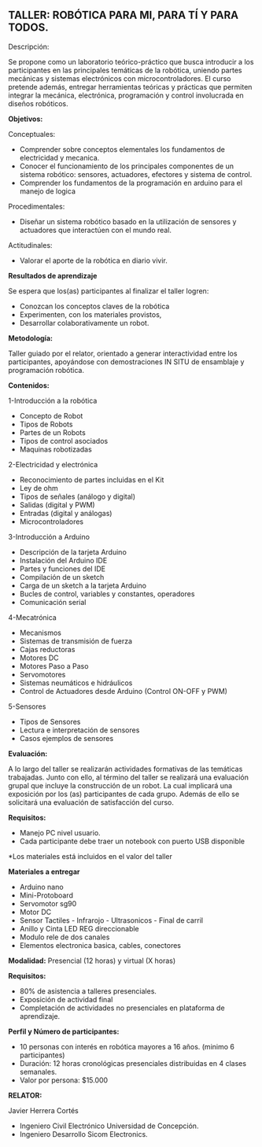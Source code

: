 ## TALLER: ROBÓTICA PARA MI, PARA TÍ Y PARA TODOS.

Descripción:

Se propone como un laboratorio teórico-práctico que busca introducir a los participantes en las principales temáticas de la robótica, uniendo partes mecánicas y sistemas electrónicos con microcontroladores.
El curso pretende además, entregar herramientas teóricas y prácticas que permiten integrar la mecánica, electrónica, programación y control involucrada en diseños robóticos.

**Objetivos:**

Conceptuales:

- Comprender sobre conceptos elementales los fundamentos de electricidad y mecanica.
- Conocer el funcionamiento de los principales componentes de un sistema robótico: sensores, actuadores, efectores y sistema de control.
- Comprender los fundamentos de la programación en arduino para el manejo de logica

Procedimentales:

- Diseñar un sistema robótico basado en la utilización de sensores y actuadores que interactúen con el mundo real.

Actitudinales:

- Valorar el aporte de la robótica en diario vivir.


**Resultados de aprendizaje**

Se espera que los(as) participantes al finalizar el taller logren:

- Conozcan los conceptos claves de la robótica
- Experimenten, con los materiales provistos,
- Desarrollar colaborativamente  un robot.

**Metodología:**

Taller guiado por el relator, orientado a generar interactividad entre los participantes, apoyándose con demostraciones IN SITU de ensamblaje y programación robótica.

**Contenidos:**

1-Introducción a la robótica

- Concepto de Robot
- Tipos de Robots
- Partes de un Robots
- Tipos de control asociados
- Maquinas robotizadas

2-Electricidad y electrónica

- Reconocimiento de partes incluidas en el Kit
- Ley de ohm
- Tipos de señales (análogo y digital)
- Salidas (digital y PWM)
- Entradas (digital y análogas)
- Microcontroladores

3-Introducción a Arduino

- Descripción de la tarjeta Arduino
- Instalación del Arduino IDE
- Partes y funciones del IDE
- Compilación de un sketch
- Carga de un sketch a la tarjeta Arduino
- Bucles de control, variables y constantes, operadores
- Comunicación serial

4-Mecatrónica

- Mecanismos
- Sistemas de transmisión de fuerza
- Cajas reductoras
- Motores DC
- Motores Paso a Paso
- Servomotores
- Sistemas neumáticos e hidráulicos
- Control de Actuadores desde Arduino (Control ON-OFF y PWM)

5-Sensores

- Tipos de Sensores
- Lectura e interpretación de sensores
- Casos ejemplos de sensores

**Evaluación:**

A lo largo del taller se realizarán actividades formativas de las temáticas trabajadas. Junto con ello, al término del taller se realizará una evaluación grupal que incluye la construcción de un robot. La cual implicará una exposición por los (as) participantes de cada grupo.
Además de ello se solicitará una evaluación de satisfacción del curso.

**Requisitos:**

- Manejo PC nivel usuario.
- Cada participante debe traer un notebook con puerto USB disponible

*Los materiales está incluidos en el valor del taller

**Materiales a entregar**

- Arduino nano
- Mini-Protoboard
- Servomotor sg90
- Motor DC
- Sensor Tactiles - Infrarojo - Ultrasonicos - Final de carril
- Anillo y Cinta LED REG direccionable
- Modulo rele de dos canales 
- Elementos electronica basica, cables, conectores

**Modalidad:** 
Presencial (12 horas) y virtual (X horas)

**Requisitos:**

- 80% de asistencia a talleres presenciales.
- Exposición de actividad final
- Completación de actividades no presenciales en plataforma de aprendizaje.


**Perfil y Número de participantes:**

- 10 personas con interés en robótica mayores a 16 años. (minimo 6 participantes)
- Duración: 12 horas cronológicas presenciales distribuidas en 4 clases semanales.
- Valor por persona: $15.000

**RELATOR:**

Javier Herrera Cortés

- Ingeniero Civil Electrónico Universidad de Concepción.
- Ingeniero Desarrollo Sicom Electronics.
